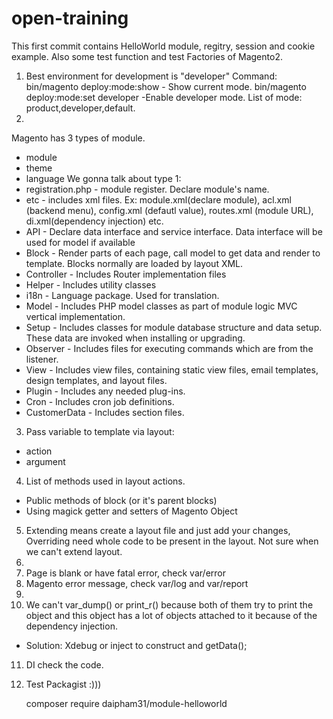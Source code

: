 # open-training
This first commit contains HelloWorld module, regitry, session and cookie example. Also some test function and test Factories of Magento2.

1. Best environment for development is "developer"
Command:
bin/magento deploy:mode:show - Show current mode.
bin/magento deploy:mode:set developer -Enable developer mode. 
List of mode: product,developer,default.
2. 
Magento has 3 types of module.
- module
- theme
- language
We gonna talk about type 1:
- registration.php - module register. Declare module's name.
- etc - includes xml files. Ex: module.xml(declare module), acl.xml (backend menu), config.xml (defautl value), routes.xml (module URL), di.xml(dependency injection) etc.
- API - Declare data interface and service interface. Data interface will be used for model if available
- Block - Render parts of each page, call model to get data and render to template. Blocks normally are loaded by layout XML.
- Controller - Includes Router implementation files
- Helper - Includes utility classes
- i18n - Language package. Used for translation.
- Model - Includes PHP model classes as part of module logic MVC vertical implementation.
- Setup - Includes classes for module database structure and data setup. These data are invoked when installing or upgrading.
- Observer - Includes files for executing commands which are from the listener.
- View - Includes view files, containing static view files, email templates, design templates, and layout files.
- Plugin - Includes any needed plug-ins.
- Cron - Includes cron job definitions.
- CustomerData - Includes section files.
3. Pass variable to template via layout:
- action
- argument
4. List of methods used in layout actions.
- Public methods of block (or it's parent blocks)
- Using magick getter and setters of Magento Object
5. Extending means create a layout file and just add your changes, Overriding need whole code to be present in the layout.
Not sure when we can't extend layout.
6. 
7. Page is blank or have fatal error, check var/error
8. Magento error message, check var/log and var/report
9. 
10. We can't var_dump() or print_r() because both of them try to print the object and this object has a lot of objects attached to it because of the dependency injection.
- Solution: Xdebug or inject to construct and getData();
11. DI check the code.

12. Test Packagist :))) 

    composer require daipham31/module-helloworld